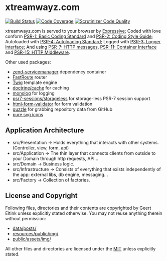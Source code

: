 # xtreamwayz.com

[![Build Status](https://travis-ci.org/xtreamwayz/xtreamwayz.com.svg?branch=master)](https://travis-ci.org/xtreamwayz/xtreamwayz.com)
[![Code Coverage](https://scrutinizer-ci.com/g/xtreamwayz/xtreamwayz.com/badges/coverage.png?b=master)](https://scrutinizer-ci.com/g/xtreamwayz/xtreamwayz.com/?branch=master)
[![Scrutinizer Code Quality](https://scrutinizer-ci.com/g/xtreamwayz/xtreamwayz.com/badges/quality-score.png?b=master)](https://scrutinizer-ci.com/g/xtreamwayz/xtreamwayz.com/?branch=master)

xtreamwayz.com is served to your browser by [Expressive](https://github.com/zendframework/zend-expressive);
Coded with love conform [PSR-1: Basic Coding Standard](http://www.php-fig.org/psr/psr-1/) and 
[PSR-2: Coding Style Guide](http://www.php-fig.org/psr/psr-2/);
Autoloaded with [PSR-4: Autoloading Standard](http://www.php-fig.org/psr/psr-4/); 
Logged with [PSR-3: Logger Interface](http://www.php-fig.org/psr/psr-3/);
And using [PSR-7: HTTP messages](http://www.php-fig.org/psr/psr-7/), 
[PSR-11: Container Interface](http://www.php-fig.org/psr/psr-11/) 
and [PSR-15: HTTP Middleware](https://github.com/http-interop/http-middleware).

Other used packages:
- [zend-servicemanager](https://github.com/zendframework/zend-servicemanager) dependency container
- [FastRoute](https://github.com/nikic/FastRoute) router
- [Twig](https://github.com/twigphp/Twig) template engine
- [doctrine/cache](https://github.com/doctrine/cache) for caching
- [monolog](https://github.com/monolog/monolog) for logging
- [psr7-sessions/storageless](https://github.com/psr7-sessions/storageless) for storage-less PSR-7 session support
- [html-form-validator](https://github.com/xtreamwayz/html-form-validator) for form validation
- [guzzle](https://github.com/guzzlehttp/guzzle) for grabbing repository data from GitHub
- [pure svg icons](https://icomoon.io/)

## Application Architecture

- src/Presentation -> Holds everything that interacts with other systems. (Controller, view, form, api)
- src/Application -> The thin layer that connects clients from outside to your Domain through http requests, API...
- src/Domain -> Business logic.
- src/Infrastructure -> Consists of everything that exists independently of the app: external libs, db engine, messaging...
- src/Factory -> Collection of factories.

## License and Copyright

Following files, directories and their contents are copyrighted by Geert Eltink unless explicitly stated otherwise.
You may not reuse anything therein without permission:

* [data/posts/](/data/posts)
* [resources/public/img/](resources/public/img)
* [public/assets/img/](public/assets/img)

All other files and directories are licensed under the [MIT](http://www.opensource.org/licenses/mit-license.php)
unless explicitly stated.
